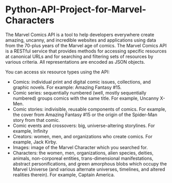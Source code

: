 # Python-API-Project-for-Marvel-Characters

The Marvel Comics API is a tool to help developers everywhere create amazing, uncanny, and incredible websites and applications using data from the 70-plus years of the Marvel age of comics. The Marvel Comics API is a RESTful service that provides methods for accessing specific resources at canonical URLs and for searching and filtering sets of resources by various criteria. All representations are encoded as JSON objects.

You can access six resource types using the API:

- Comics: individual print and digital comic issues, collections, and graphic novels. For example: Amazing Fantasy #15.
- Comic series: sequentially numbered (well, mostly sequentially numbered) groups comics with the same title. For example, Uncanny X-Men.
- Comic stories: indivisible, reusable components of comics. For example, the cover from Amazing Fantasy #15 or the origin of the Spider-Man story from that comic.
- Comic events and crossovers: big, universe-altering storylines. For example, Infinity
- Creators: women, men, and organizations who create comics. For example, Jack Kirby.
- Images: image of the Marvel Character which you searched for.
- Characters: the women, men, organizations, alien species, deities, animals, non-corporeal entities, trans-dimensional manifestations, abstract personifications, and green amorphous blobs which occupy the Marvel Universe (and various alternate universes, timelines, and altered realities therein). For example, Captain America.
